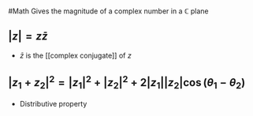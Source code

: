 #Math 
Gives the magnitude of a complex number in a $\displaystyle \mathbb{C}$ plane
## $\displaystyle \lvert z\rvert=z\bar{z}$
* $\displaystyle \bar{z}$ is the [[complex conjugate]] of $\displaystyle z$
## $\displaystyle \lvert z_{1}+z_{2}\rvert^{2}=\lvert z_{1}\rvert^{2}+\lvert z_{2}\rvert^{2}+2\lvert z_{1}\rvert\lvert z_{2}\rvert\cos({\theta}_{1}-{\theta}_{2})$
* Distributive property